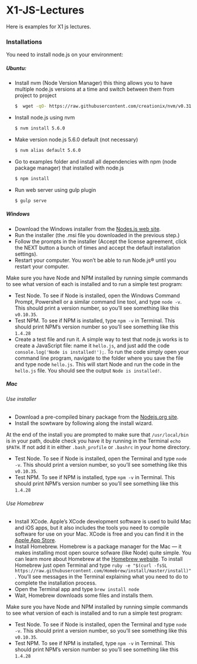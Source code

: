 # X1-JS-Lectures
Here is examples for X1 js lectures.

### Installations
You need to install node.js on your environment:

##### Ubuntu:
* Install nvm (Node Version Manager) this thing allows you to have multiple node.js
versions at a time and switch between them from project to project

    ```sh
    $  wget -qO- https://raw.githubusercontent.com/creationix/nvm/v0.31.0/install.sh | bash
    ```
* Install node.js using nvm
    ```sh
    $ nvm install 5.6.0
    ```
* Make version node.js 5.6.0 default (not necessary)
    ```sh
    $ nvm alias default 5.6.0
    ```
* Go to examples folder and install all dependencies with npm (node package manager) that installed with node.js
    ```sh
    $ npm install
    ```
* Run web server using gulp plugin
    ```sh
    $ gulp serve
    ```

##### Windows
* Download the Windows installer from the [Nodes.js web site](http://nodejs.org/).
* Run the installer (the .msi file you downloaded in the previous step.)
* Follow the prompts in the installer (Accept the license agreement, click the NEXT button a bunch of times and accept the default installation settings).
* Restart your computer. You won’t be able to run Node.js® until you restart your computer.

Make sure you have Node and NPM installed by running simple commands to see what version of each is installed and to run a simple test program:

* Test Node. To see if Node is installed, open the Windows Command Prompt, Powershell or a similar command line tool, and type `node -v`. This should print a version number, so you’ll see something like this `v0.10.35`.
* Test NPM. To see if NPM is installed, type `npm -v` in Terminal. This should print NPM’s version number so you’ll see something like this `1.4.28`
* Create a test file and run it. A simple way to test that node.js works is to create a JavaScript file: name it `hello.js`, and just add the code `console.log('Node is installed!');`. To run the code simply open your command line program, navigate to the folder where you save the file and type node `hello.js`. This will start Node and run the code in the `hello.js` file. You should see the output `Node is installed!`.

##### Mac
###### Use installer
* Download a pre-compiled binary package from the [Nodejs.org site](http://nodejs.org/download/).
* Install the sowtware by following along the install wizard.

At the end of the install you are prompted to make sure that `/usr/local/bin` is in your path, double check you have it by running in the Terminal `echo $PATH`.
If not add it in either `.bash_profile` or `.bashrc` in your home directory.

* Test Node. To see if Node is installed, open the Terminal and type `node -v`. This should print a version number, so you’ll see something like this `v0.10.35`.
* Test NPM. To see if NPM is installed, type `npm -v` in Terminal. This should print NPM’s version number so you’ll see something like this `1.4.28`

###### Use Homebrew
* Install XCode. Apple’s XCode development software is used to build Mac and iOS apps, but it also includes the tools you need to compile software for use on your Mac. XCode is free and you can find it in the [Apple App Store](https://itunes.apple.com/us/app/xcode/id497799835?mt=12).
* Install Homebrew. Homebrew is a package manager for the Mac — it makes installing most open source sofware (like Node) quite simple. You can learn more about Homebrew at the [Homebrew website](http://brew.sh/). To install Homebrew just open Terminal and type `ruby -e "$(curl -fsSL https://raw.githubusercontent.com/Homebrew/install/master/install)"`. You’ll see messages in the Terminal explaining what you need to do to complete the installation process.
* Open the Terminal app and type `brew install node`
* Wait, Homebrew downloads some files and installs them.

Make sure you have Node and NPM installed by running simple commands to see what version of each is installed and to run a simple test program:

* Test Node. To see if Node is installed, open the Terminal and type `node -v`. This should print a version number, so you’ll see something like this `v0.10.35`.
* Test NPM. To see if NPM is installed, type `npm -v` in Terminal. This should print NPM’s version number so you’ll see something like this `1.4.28`